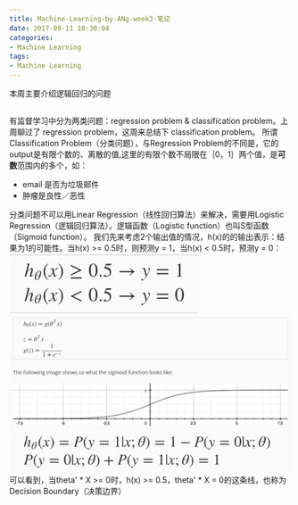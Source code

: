 ```yaml
---
title: Machine-Learning-by-ANg-week3-笔记
date: 2017-09-11 10:30:04
categories:
- Machine Learning
tags:
- Machine Learning
---
```


本周主要介绍逻辑回归的问题

##
有监督学习中分为两类问题：regression problem & classification problem。上周聊过了 regression problem，这周来总结下 classification problem。
所谓 Classification Problem（分类问题），与Regression Problem的不同是，它的output是有限个数的、离散的值,这里的有限个数不局限在｛0，1｝两个值，是**可数**范围内的多个，如：
- email 是否为垃圾邮件
- 肿瘤是良性／恶性

分类问题不可以用Linear Regression（线性回归算法）来解决，需要用Logistic Regression（逻辑回归算法）。逻辑函数（Logistic function）也叫S型函数（Sigmoid function）。
我们先来考虑2个输出值的情况，h(x)的的输出表示：结果为1的可能性。当h(x) >= 0.5时，则预测y = 1，当h(x) < 0.5时，预测y = 0：
![](/assets/images/hxtoy.jpeg)
![](/assets/images/Logistic-Function.jpg)
![](/assets/images/hx-probability.jpg)
可以看到，当theta' * X >= 0时，h(x) >= 0.5，theta' * X = 0的这条线，也称为Decision Boundary（决策边界）
